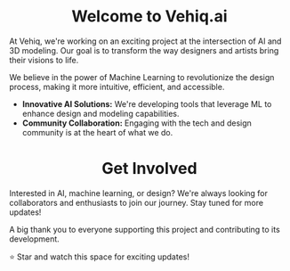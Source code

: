
<h1 align="center"> Welcome to Vehiq.ai </h1> 

At Vehiq, we're working on an exciting project at the intersection of AI and 3D modeling. Our goal is to transform the way designers and artists bring their visions to life.

We believe in the power of Machine Learning to revolutionize the design process, making it more intuitive, efficient, and accessible.

- **Innovative AI Solutions:** We're developing tools that leverage ML to enhance design and modeling capabilities.
- **Community Collaboration:** Engaging with the tech and design community is at the heart of what we do.

<h1 align="center"> Get Involved </h1>
Interested in AI, machine learning, or design? We're always looking for collaborators and enthusiasts to join our journey. Stay tuned for more updates!

A big thank you to everyone supporting this project and contributing to its development.


⭐ Star and watch this space for exciting updates!

